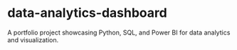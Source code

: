 # data-analytics-dashboard
A portfolio project showcasing Python, SQL, and Power BI for data analytics and visualization.
